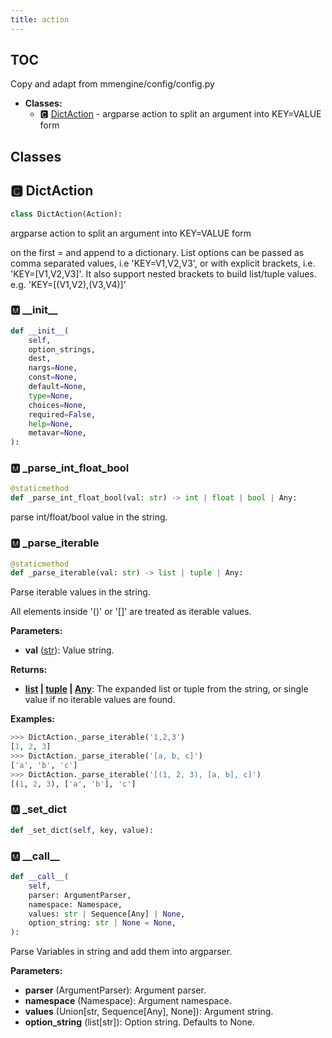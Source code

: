 ```yaml
---
title: action
---
```


## TOC

Copy and adapt from mmengine/config/config.py

- **Classes:**
  - 🅲 [DictAction](#🅲-dictaction) - argparse action to split an argument into KEY=VALUE form

## Classes

## 🅲 DictAction

```python
class DictAction(Action):
```

argparse action to split an argument into KEY=VALUE form

on the first = and append to a dictionary. List options can
be passed as comma separated values, i.e 'KEY=V1,V2,V3', or with explicit
brackets, i.e. 'KEY=\[V1,V2,V3\]'. It also support nested brackets to build
list/tuple values. e.g. 'KEY=\[\(V1,V2\),\(V3,V4\)\]'


### 🅼 \_\_init\_\_

```python
def __init__(
    self,
    option_strings,
    dest,
    nargs=None,
    const=None,
    default=None,
    type=None,
    choices=None,
    required=False,
    help=None,
    metavar=None,
):
```
### 🅼 \_parse\_int\_float\_bool

```python
@staticmethod
def _parse_int_float_bool(val: str) -> int | float | bool | Any:
```

parse int/float/bool value in the string.
### 🅼 \_parse\_iterable

```python
@staticmethod
def _parse_iterable(val: str) -> list | tuple | Any:
```

Parse iterable values in the string.

All elements inside '\(\)' or '\[\]' are treated as iterable values.

**Parameters:**

- **val** ([str](https://docs.python.org/3/library/stdtypes.html#text-sequence-type-str)): Value string.

**Returns:**

- **[list](https://docs.python.org/3/library/stdtypes.html#lists) | [tuple](https://docs.python.org/3/library/stdtypes.html#tuples) | [Any](https://docs.python.org/3/library/typing.html#typing.Any)**: The expanded list or tuple from the string,
or single value if no iterable values are found.

**Examples:**

```python
>>> DictAction._parse_iterable('1,2,3')
[1, 2, 3]
>>> DictAction._parse_iterable('[a, b, c]')
['a', 'b', 'c']
>>> DictAction._parse_iterable('[(1, 2, 3), [a, b], c]')
[(1, 2, 3), ['a', 'b'], 'c']
```
### 🅼 \_set\_dict

```python
def _set_dict(self, key, value):
```
### 🅼 \_\_call\_\_

```python
def __call__(
    self,
    parser: ArgumentParser,
    namespace: Namespace,
    values: str | Sequence[Any] | None,
    option_string: str | None = None,
):
```

Parse Variables in string and add them into argparser.

**Parameters:**

- **parser** (ArgumentParser): Argument parser.
- **namespace** (Namespace): Argument namespace.
- **values** (Union[str, Sequence[Any], None]): Argument string.
- **option_string** (list[str]): Option string.
Defaults to None.
